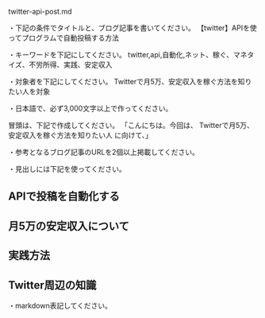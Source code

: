 twitter-api-post.md

・下記の条件でタイトルと、ブログ記事を書いてください。
【twitter】APIを使ってプログラムで自動投稿する方法

・キーワードを下記にしてください。
twitter,api,自動化,ネット、稼ぐ、マネタイズ、不労所得、実践、安定収入

・対象者を下記にしてください。
  Twitterで月5万、安定収入を稼ぐ方法を知りたい人を対象


・日本語で、必ず3,000文字以上で作ってください。

冒頭は、下記で作成してください。
「こんにちは。今回は、
Twitterで月5万、安定収入を稼ぐ方法を知りたい人
に向けて、」

・参考となるブログ記事のURLを2個以上掲載してください。

・見出しには下記を使ってください。
## APIで投稿を自動化する
## 月5万の安定収入について 
## 実践方法
## Twitter周辺の知識



・markdown表記してください。

